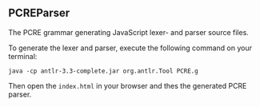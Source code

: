 ## PCREParser

The PCRE grammar generating JavaScript lexer- and parser source files.

To generate the lexer and parser, execute the following command on your terminal:

```
java -cp antlr-3.3-complete.jar org.antlr.Tool PCRE.g
```

Then open the `index.html` in your browser and thes the generated PCRE parser.
